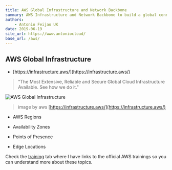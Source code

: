 ```yaml
---
title: AWS Global Infrastructure and Network Backbone
summary: AWS Infrastructure and Network Backbone to build a global connection.
authors:
    - Antonio Feijao UK
date: 2019-06-19
site_url: https://www.antoniocloud/
base_url: /aws/
---
```


## AWS Global Infrastructure

* [https://infrastructure.aws/](https://infrastructure.aws/)
> "The Most Extensive, Reliable and Secure Global Cloud Infrastructure Available. See how we do it."

![AWS Global Infrastructure](../images/aws-map.png)
> image by aws [https://infrastructure.aws/](https://infrastructure.aws/)

- AWS Regions

- Availability Zones

- Points of Presence

- Edge Locations

Check the [training](/training/) tab where I have links to the official AWS trainings so you can understand more about these topics.

